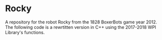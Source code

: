 # Rocky
A repository for the robot Rocky from the 1828 BoxerBots game year 2012. The following code is a rewrtitten version in C++ using the 2017-2018 WPI Library's functions.
